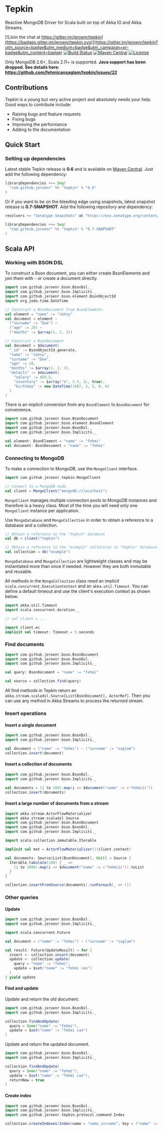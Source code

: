 # Tepkin

Reactive MongoDB Driver for Scala built on top of Akka IO and Akka Streams.

[![Join the chat at https://gitter.im/jeroenr/tepkin](https://badges.gitter.im/jeroenr/tepkin.svg)](https://gitter.im/jeroenr/tepkin?utm_source=badge&utm_medium=badge&utm_campaign=pr-badge&utm_content=badge)
[![Build Status](https://travis-ci.org/jeroenr/tepkin.svg?branch=master)](https://travis-ci.org/jeroenr/tepkin)
[![Maven Central](https://maven-badges.herokuapp.com/maven-central/com.github.jeroenr/tepkin_2.11/badge.svg)](https://maven-badges.herokuapp.com/maven-central/com.github.jeroenr/tepkin_2.11)
[![License](https://img.shields.io/hexpm/l/plug.svg)](http://www.apache.org/licenses/LICENSE-2.0)

Only MongoDB 2.6+, Scala 2.11+ is supported. **Java support has been dropped. See details here: https://github.com/fehmicansaglam/tepkin/issues/22**

## Contributions
Tepkin is a young but very active project and absolutely needs your help. Good ways to contribute include:

* Raising bugs and feature requests
* Fixing bugs
* Improving the performance
* Adding to the documentation

## Quick Start

### Setting up dependencies

Latest stable Tepkin release is **0.6** and is available on [Maven Central](http://search.maven.org/#search%7Cga%7C1%7Ctepkin). Just add the following dependency:

```scala
libraryDependencies ++= Seq(
  "com.github.jeroenr" %% "tepkin" % "0.6"
)
```

Or if you want to be on the bleeding edge using snapshots, latest snapshot release is **0.7-SNAPSHOT**. Add the following repository and dependency:
```scala
resolvers += "Sonatype Snapshots" at "https://oss.sonatype.org/content/repositories/snapshots/"

libraryDependencies ++= Seq(
  "com.github.jeroenr" %% "tepkin" % "0.7-SNAPSHOT"
)
```

## Scala API

### Working with BSON DSL

To construct a Bson document, you can either create BsonElements and join them with `~` or create a document directly.

```scala
import com.github.jeroenr.bson.BsonDsl._
import com.github.jeroenr.bson.Implicits._
import com.github.jeroenr.bson.element.BsonObjectId
import org.joda.time.DateTime

// Construct a BsonDocument from BsonElements
val element = "name" := "Johny"
val document = element ~
  ("surname" := "Doe") ~
  ("age" := 28) ~
  ("months" := $array(1, 2, 3))

// Construct a BsonDocument
val document = $document(
  "_id" := BsonObjectId.generate,
  "name" := "Johny",
  "surname" := "Doe",
  "age" := 28,
  "months" := $array(1, 2, 3),
  "details" := $document(
    "salary" := 455.5,
    "inventory" := $array("a", 3.5, 1L, true),
    "birthday" := new DateTime(1987, 3, 5, 0, 0)
  )
)
```

There is an implicit conversion from any `BsonElement` to `BsonDocument` for convenience.

```scala
import com.github.jeroenr.bson.BsonDocument
import com.github.jeroenr.bson.element.BsonElement
import com.github.jeroenr.bson.BsonDsl._
import com.github.jeroenr.bson.Implicits._

val element: BsonElement = "name" := "fehmi"
val document: BsonDocument = "name" := "fehmi"
```

### Connecting to MongoDB

To make a connection to MongoDB, use the `MongoClient` interface.

```scala
import com.github.jeroenr.tepkin.MongoClient

// Connect to a MongoDB node.
val client = MongoClient("mongodb://localhost")
```

`MongoClient` manages multiple connection pools to MongoDB instances and therefore is a heavy class. Most of the time you will need only one `MongoClient` instance per application.

Use `MongoDatabase` and `MongoCollection` in order to obtain a reference to a database and a collection.

```scala
// Obtain a reference to the "tepkin" database
val db = client("tepkin")

// Obtain a reference to the "example" collection in "tepkin" database.
val collection = db("example")
```

`MongoDatabase` and `MongoCollection` are lightweight classes and may be instantiated more than once if needed. However they are both immutable and reusable.

All methods in the `MongoCollection` class need an implicit `scala.concurrent.ExecutionContext` and an `akka.util.Timeout`. You can define a default timeout and use the client's execution context as shown below:

```scala
import akka.util.Timeout
import scala.concurrent.duration._

// val client = ...

import client.ec
implicit val timeout: Timeout = 5.seconds
```

### Find documents

```scala
import com.github.jeroenr.bson.BsonDocument
import com.github.jeroenr.bson.BsonDsl._
import com.github.jeroenr.bson.Implicits._

val query: BsonDocument = "name" := "fehmi"

val source = collection.find(query)
```

All find methods in Tepkin return an `akka.stream.scaladsl.Source[List[BsonDocument], ActorRef]`. Then you can use any method in Akka Streams to process the returned stream.

### Insert operations

#### Insert a single document

```scala
import com.github.jeroenr.bson.BsonDsl._
import com.github.jeroenr.bson.Implicits._

val document = ("name" := "fehmi") ~ ("surname" := "saglam")
collection.insert(document)
```
#### Insert a collection of documents

```scala
import com.github.jeroenr.bson.BsonDsl._
import com.github.jeroenr.bson.Implicits._

val documents = (1 to 100).map(i => $document("name" := s"fehmi$i"))
collection.insert(documents)
```
#### Insert a large number of documents from a stream

```scala
import akka.stream.ActorFlowMaterializer
import akka.stream.scaladsl.Source
import com.github.jeroenr.bson.BsonDocument
import com.github.jeroenr.bson.BsonDsl._
import com.github.jeroenr.bson.Implicits._

import scala.collection.immutable.Iterable

implicit val mat = ActorFlowMaterializer()(client.context)

val documents: Source[List[BsonDocument], Unit] = Source {
  Iterable.tabulate(100) { _ =>
    (1 to 1000).map(i => $document("name" := s"fehmi$i")).toList
  }
}

collection.insertFromSource(documents).runForeach(_ => ())
```
### Other queries

#### Update

```scala
import com.github.jeroenr.bson.BsonDsl._
import com.github.jeroenr.bson.Implicits._

import scala.concurrent.Future

val document = ("name" := "fehmi") ~ ("surname" := "saglam")

val result: Future[UpdateResult] = for {
  insert <- collection.insert(document)
  update <- collection.update(
    query = "name" := "fehmi",
    update = $set("name" := "fehmi can")
  )
} yield update
```

#### Find and update

Update and return the old document.

```scala
import com.github.jeroenr.bson.BsonDsl._
import com.github.jeroenr.bson.Implicits._

collection.findAndUpdate(
  query = Some("name" := "fehmi"),
  update = $set("name" := "fehmi can")
)
```

Update and return the updated document.

```scala
import com.github.jeroenr.bson.BsonDsl._
import com.github.jeroenr.bson.Implicits._

collection.findAndUpdate(
  query = Some("name" := "fehmi"),
  update = $set("name" := "fehmi can"),
  returnNew = true
)
```

#### Create index
```scala
import com.github.jeroenr.bson.BsonDsl._
import com.github.jeroenr.bson.Implicits._
import com.github.jeroenr.tepkin.protocol.command.Index

collection.createIndexes(Index(name = "name_surname", key = ("name" := 1) ~ ("surname" := 1)))
```
